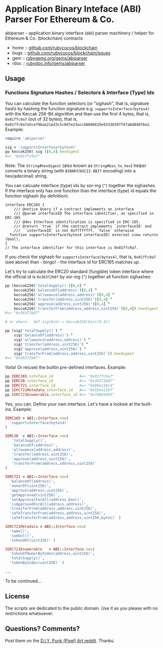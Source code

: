 #  Application Binary Inteface (ABI) Parser For Ethereum & Co.

abiparser - application binary interface (abi) parser machinery / helper for Ethereum & Co. (blockchain) contracts


* home  :: [github.com/rubycocos/blockchain](https://github.com/rubycocos/blockchain)
* bugs  :: [github.com/rubycocos/blockchain/issues](https://github.com/rubycocos/blockchain/issues)
* gem   :: [rubygems.org/gems/abiparser](https://rubygems.org/gems/abiparser)
* rdoc  :: [rubydoc.info/gems/abiparser](http://rubydoc.info/gems/abiparser)



## Usage


### Functions Signature Hashes / Selectors & Interface (Type) Ids


You can calculate the function selectors (or "sighash",
that is, signature hash)
by hashing the function signature
e.g. `supportsInterface(bytes4)` with the Keccak 256-Bit algorithm
and than use the first 4 bytes, that is, `0x01ffc9a7` (out of 32 bytes),
that is, `0x01ffc9a7a5cef8baa21ed3c5c0d7e23accb804b619e9333b597f47a0d84076e2`. Example:


``` ruby
require 'abiparser'

sig = 'supportsInterface(bytes4)'
pp keccak256( sig )[0,4].hexdigest
#=> "0x01ffc9a7"
```

Note: The `String#hexdigest` (also known as `String#bin_to_hex`) helper
converts a binary string (with `BINARY`/`ASCII-8BIT` encoding)
into a hex(adecimal) string.


You can calcuate interface (type) ids
by xor-ing (`^`) together the sighashes.
If the interface only has one function than
the interface (type) id equals the function sighash (by definition).


``` solidity
interface ERC165 {
    /// @notice Query if a contract implements an interface
    /// @param interfaceID The interface identifier, as specified in ERC-165
    /// @dev Interface identification is specified in ERC-165.
    /// @return `true` if the contract implements `interfaceID` and
    ///  `interfaceID` is not 0xffffffff, `false` otherwise
  function supportsInterface(bytes4 interfaceID) external view returns (bool);
}
// The interface identifier for this interface is 0x01ffc9a7.
```

If you check the sighash for `supportsInterface(bytes4)`,
that is, `0x01ffc9a7`  (see above)
than -  bingo! - the  interface id for ERC165 matches up.


Let's try to calculate the ERC20 standard (fungible) token interface
where the official id is `0x36372b07` by xor-ing (`^`) together all function sighashes:

``` ruby
pp (keccak256('totalSupply()')[0,4] ^
    keccak256('balanceOf(address)')[0,4] ^
    keccak256('allowance(address,address)')[0,4] ^
    keccak256('transfer(address,uint256)')[0,4] ^
    keccak256('approve(address,uint256)')[0,4] ^
    keccak256('transferFrom(address,address,uint256)')[0,4]).hexdigest
#=> "0x36372b07"

# or where   def sig(bin) = keccak256(bin)[0,4])

pp (sig('totalSupply()') ^
    sig('balanceOf(address)') ^
    sig('allowance(address,address)') ^
    sig('transfer(address,uint256)') ^
    sig('approve(address,uint256)') ^
    sig('transferFrom(address,address,uint256)')).hexdigest
#=> "0x36372b07"
```

Voila!
Or re(use) the builtin pre-defined interfaces. Example:

``` ruby
pp IERC165.inteface_id            #=> "0x01ffc9a7"
pp IERC20.interface_id            #=> "0x36372b07"
pp IERC721.interface_id           #=> "0x80ac58cd"
pp IERC721Metadata.interface_id   #=> "0x5b5e139f"
pp IERC721Enumerable.interface_id #=> "0x780e9d63"
```

Yes, you can. Define your own interface. Let's have a looksie
at the built-ins. Example:

``` ruby
IERC165 = ABI::Interface.new(
  'supportsInterface(bytes4)'
)

IERC20  = ABI::Interface.new(
   'totalSupply()',
   'balanceOf(address)',
   'allowance(address,address)',
   'transfer(address,uint256)',
   'approve(address,uint256)',
   'transferFrom(address,address,uint256)'
)

IERC721 = ABI::Interface.new(
  'balanceOf(address)',
  'ownerOf(uint256)',
  'approve(address,uint256)',
  'getApproved(uint256)',
  'setApprovalForAll(address,bool)',
  'isApprovedForAll(address,address)',
  'transferFrom(address,address,uint256)',
  'safeTransferFrom(address,address,uint256)',
  'safeTransferFrom(address,address,uint256,bytes)' )

IERC721Metadata = ABI::Interface.new(
  'name()',
  'symbol()',
  'tokenURI(uint256)' )

IERC721Enumerable   = ABI::Interface.new(
  'tokenOfOwnerByIndex(address,uint256)',
  'totalSupply()',
  'tokenByIndex(uint256)' )

...
```


To be continued...





## License

The scripts are dedicated to the public domain.
Use it as you please with no restrictions whatsoever.


## Questions? Comments?


Post them on the [D.I.Y. Punk (Pixel) Art reddit](https://old.reddit.com/r/DIYPunkArt). Thanks.


